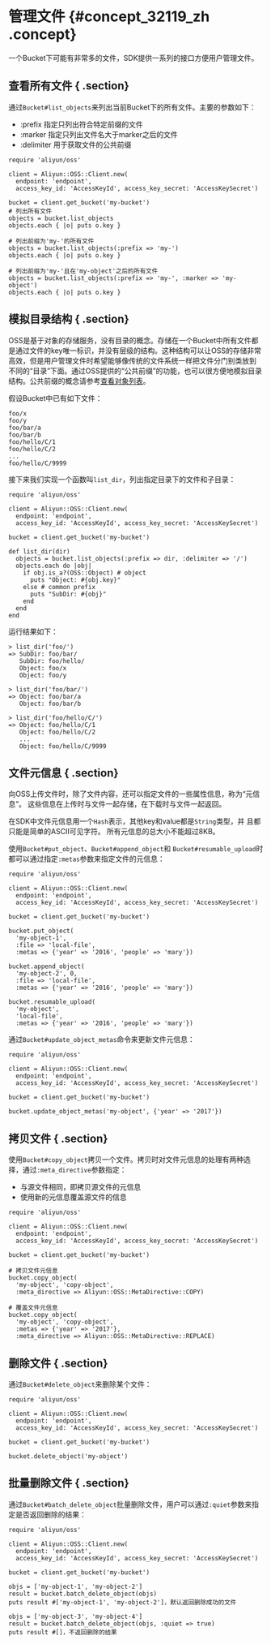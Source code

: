 # 管理文件 {#concept_32119_zh .concept}

一个Bucket下可能有非常多的文件，SDK提供一系列的接口方便用户管理文件。

## 查看所有文件 { .section}

通过`Bucket#list_objects`来列出当前Bucket下的所有文件。主要的参数如下：

-   :prefix 指定只列出符合特定前缀的文件
-   :marker 指定只列出文件名大于marker之后的文件
-   :delimiter 用于获取文件的公共前缀

```language-ruby
require 'aliyun/oss'

client = Aliyun::OSS::Client.new(
  endpoint: 'endpoint',
  access_key_id: 'AccessKeyId', access_key_secret: 'AccessKeySecret')

bucket = client.get_bucket('my-bucket')
# 列出所有文件
objects = bucket.list_objects
objects.each { |o| puts o.key }

# 列出前缀为'my-'的所有文件
objects = bucket.list_objects(:prefix => 'my-')
objects.each { |o| puts o.key }

# 列出前缀为'my-'且在'my-object'之后的所有文件
objects = bucket.list_objects(:prefix => 'my-', :marker => 'my-object')
objects.each { |o| puts o.key }

```

## 模拟目录结构 { .section}

OSS是基于对象的存储服务，没有目录的概念。存储在一个Bucket中所有文件都 是通过文件的key唯一标识，并没有层级的结构。这种结构可以让OSS的存储非常 高效，但是用户管理文件时希望能够像传统的文件系统一样把文件分门别类放到 不同的“目录”下面。通过OSS提供的“公共前缀”的功能，也可以很方便地模拟目录结构。公共前缀的概念请参考[查看对象列表](../../../../cn.zh-CN/开发指南/管理文件/查看文件列表.md#)。

假设Bucket中已有如下文件：

```
foo/x
foo/y
foo/bar/a
foo/bar/b
foo/hello/C/1
foo/hello/C/2
...
foo/hello/C/9999

```

接下来我们实现一个函数叫`list_dir`，列出指定目录下的文件和子目录：

```language-ruby
require 'aliyun/oss'

client = Aliyun::OSS::Client.new(
  endpoint: 'endpoint',
  access_key_id: 'AccessKeyId', access_key_secret: 'AccessKeySecret')

bucket = client.get_bucket('my-bucket')

def list_dir(dir)
  objects = bucket.list_objects(:prefix => dir, :delimiter => '/')
  objects.each do |obj|
    if obj.is_a?(OSS::Object) # object
      puts "Object: #{obj.key}"
    else # common prefix
      puts "SubDir: #{obj}"
    end
  end
end

```

运行结果如下：

```language-bash
> list_dir('foo/')
=> SubDir: foo/bar/
   SubDir: foo/hello/
   Object: foo/x
   Object: foo/y

> list_dir('foo/bar/')
=> Object: foo/bar/a
   Object: foo/bar/b

> list_dir('foo/hello/C/')
=> Object: foo/hello/C/1
   Object: foo/hello/C/2
   ...
   Object: foo/hello/C/9999

```

## 文件元信息 { .section}

向OSS上传文件时，除了文件内容，还可以指定文件的一些属性信息，称为“元信息”。 这些信息在上传时与文件一起存储，在下载时与文件一起返回。

在SDK中文件元信息用一个`Hash`表示，其他key和value都是`String`类型，并 且都只能是简单的ASCII可见字符。 所有元信息的总大小不能超过8KB。

使用`Bucket#put_object`、`Bucket#append_object`和 `Bucket#resumable_upload`时都可以通过指定`:metas`参数来指定文件的元信息：

```language-ruby
require 'aliyun/oss'

client = Aliyun::OSS::Client.new(
  endpoint: 'endpoint',
  access_key_id: 'AccessKeyId', access_key_secret: 'AccessKeySecret')

bucket = client.get_bucket('my-bucket')

bucket.put_object(
  'my-object-1',
  :file => 'local-file',
  :metas => {'year' => '2016', 'people' => 'mary'})

bucket.append_object(
  'my-object-2', 0,
  :file => 'local-file',
  :metas => {'year' => '2016', 'people' => 'mary'})

bucket.resumable_upload(
  'my-object',
  'local-file',
  :metas => {'year' => '2016', 'people' => 'mary'})

```

通过`Bucket#update_object_metas`命令来更新文件元信息：

```language-ruby
require 'aliyun/oss'

client = Aliyun::OSS::Client.new(
  endpoint: 'endpoint',
  access_key_id: 'AccessKeyId', access_key_secret: 'AccessKeySecret')

bucket = client.get_bucket('my-bucket')

bucket.update_object_metas('my-object', {'year' => '2017'})

```

## 拷贝文件 { .section}

使用`Bucket#copy_object`拷贝一个文件。拷贝时对文件元信息的处理有两种选择，通过`:meta_directive`参数指定：

-   与源文件相同，即拷贝源文件的元信息
-   使用新的元信息覆盖源文件的信息

```language-ruby
require 'aliyun/oss'

client = Aliyun::OSS::Client.new(
  endpoint: 'endpoint',
  access_key_id: 'AccessKeyId', access_key_secret: 'AccessKeySecret')

bucket = client.get_bucket('my-bucket')

# 拷贝文件元信息
bucket.copy_object(
  'my-object', 'copy-object',
  :meta_directive => Aliyun::OSS::MetaDirective::COPY)

# 覆盖文件元信息
bucket.copy_object(
  'my-object', 'copy-object',
  :metas => {'year' => '2017'},
  :meta_directive => Aliyun::OSS::MetaDirective::REPLACE)

```

## 删除文件 { .section}

通过`Bucket#delete_object`来删除某个文件：

```language-ruby
require 'aliyun/oss'

client = Aliyun::OSS::Client.new(
  endpoint: 'endpoint',
  access_key_id: 'AccessKeyId', access_key_secret: 'AccessKeySecret')

bucket = client.get_bucket('my-bucket')

bucket.delete_object('my-object')

```

## 批量删除文件 { .section}

通过`Bucket#batch_delete_object`批量删除文件，用户可以通过`:quiet`参数来指定是否返回删除的结果：

```language-ruby
require 'aliyun/oss'

client = Aliyun::OSS::Client.new(
  endpoint: 'endpoint',
  access_key_id: 'AccessKeyId', access_key_secret: 'AccessKeySecret')

bucket = client.get_bucket('my-bucket')

objs = ['my-object-1', 'my-object-2']
result = bucket.batch_delete_object(objs)
puts result #['my-object-1', 'my-object-2']，默认返回删除成功的文件

objs = ['my-object-3', 'my-object-4']
result = bucket.batch_delete_object(objs, :quiet => true)
puts result #[]，不返回删除的结果

```

